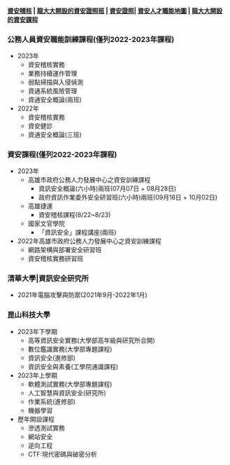 #### [資安稽核](./content.md) | [龍大大開設的資安證照班](./證照班.md) | [資安證照](./證照.md)| [資安人才職能地圖](./資安人才職能.md)  | [龍大大開設的資安課程](./資安課程.md)
### 公務人員資安職能訓練課程(僅列2022-2023年課程)
- 2023年
  - 資安稽核實務
  - 業務持續運作管理
  - 弱點掃描與入侵偵測
  - 資通系統風險管理
  - 資通安全概論(兩班)
- 2022年
  - 資安稽核實務
  - 資安健診
  - 資通安全概論(三班)
### 資安課程(僅列2022-2023年課程)
- 2023年
  - 高雄市政府公務人力發展中心之資安訓練課程
    - 資訊安全概論(六小時)兩班(07月07日 + 08月28日)
    - 政府資訊作業委外安全研習班(六小時)兩班(09月18日 + 10月02日)
  - 高雄捷運
    - 資安稽核課程(8/22~8/23)
  - 國家文官學院
    - 「資訊安全」課程講座(兩班) 
- 2022年高雄市政府公務人力發展中心之資安訓練課程
  - 網路架構與部署安全研習班
  - 資安稽核實務研習班

### 清華大學|資訊安全研究所
- 2021年電腦攻擊與防禦(2021年9月-2022年1月)

### 崑山科技大學
- 2023年下學期
  - 高等資訊安全實務(大學部高年級與研究所合開)
  - 數位鑑識實務(大學部專題課程)
  - 資訊安全(進修部)
  - 資訊安全與素養(工學院通識課程)
- 2023年上學期
  - 軟體測試實務(大學部專題課程)
  - 人工智慧與資訊安全(研究所)
  - 作業系統(進修部)
  - 機器學習
- 歷年開設課程
  - 滲透測試實務
  - 網站安全
  - 逆向工程
  - CTF:現代密碼與破密分析
